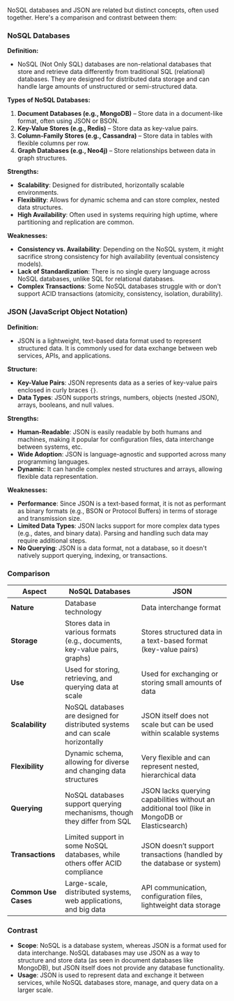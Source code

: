 NoSQL databases and JSON are related but distinct concepts, often used together. Here's a comparison and contrast between them:

### **NoSQL Databases**
**Definition:**
- NoSQL (Not Only SQL) databases are non-relational databases that store and retrieve data differently from traditional SQL (relational) databases. They are designed for distributed data storage and can handle large amounts of unstructured or semi-structured data.

**Types of NoSQL Databases:**
1. **Document Databases (e.g., MongoDB)** – Store data in a document-like format, often using JSON or BSON.
2. **Key-Value Stores (e.g., Redis)** – Store data as key-value pairs.
3. **Column-Family Stores (e.g., Cassandra)** – Store data in tables with flexible columns per row.
4. **Graph Databases (e.g., Neo4j)** – Store relationships between data in graph structures.

**Strengths:**
- **Scalability**: Designed for distributed, horizontally scalable environments.
- **Flexibility**: Allows for dynamic schema and can store complex, nested data structures.
- **High Availability**: Often used in systems requiring high uptime, where partitioning and replication are common.

**Weaknesses:**
- **Consistency vs. Availability**: Depending on the NoSQL system, it might sacrifice strong consistency for high availability (eventual consistency models).
- **Lack of Standardization**: There is no single query language across NoSQL databases, unlike SQL for relational databases.
- **Complex Transactions**: Some NoSQL databases struggle with or don't support ACID transactions (atomicity, consistency, isolation, durability).

### **JSON (JavaScript Object Notation)**
**Definition:**
- JSON is a lightweight, text-based data format used to represent structured data. It is commonly used for data exchange between web services, APIs, and applications.

**Structure:**
- **Key-Value Pairs**: JSON represents data as a series of key-value pairs enclosed in curly braces `{}`.
- **Data Types**: JSON supports strings, numbers, objects (nested JSON), arrays, booleans, and null values.

**Strengths:**
- **Human-Readable**: JSON is easily readable by both humans and machines, making it popular for configuration files, data interchange between systems, etc.
- **Wide Adoption**: JSON is language-agnostic and supported across many programming languages.
- **Dynamic**: It can handle complex nested structures and arrays, allowing flexible data representation.

**Weaknesses:**
- **Performance**: Since JSON is a text-based format, it is not as performant as binary formats (e.g., BSON or Protocol Buffers) in terms of storage and transmission size.
- **Limited Data Types**: JSON lacks support for more complex data types (e.g., dates, and binary data). Parsing and handling such data may require additional steps.
- **No Querying**: JSON is a data format, not a database, so it doesn't natively support querying, indexing, or transactions.

### **Comparison**
| Aspect                 | NoSQL Databases                         | JSON                                |
|------------------------|-----------------------------------------|-------------------------------------|
| **Nature**             | Database technology                     | Data interchange format             |
| **Storage**            | Stores data in various formats (e.g., documents, key-value pairs, graphs) | Stores structured data in a text-based format (key-value pairs) |
| **Use**                | Used for storing, retrieving, and querying data at scale | Used for exchanging or storing small amounts of data |
| **Scalability**        | NoSQL databases are designed for distributed systems and can scale horizontally | JSON itself does not scale but can be used within scalable systems |
| **Flexibility**        | Dynamic schema, allowing for diverse and changing data structures | Very flexible and can represent nested, hierarchical data |
| **Querying**           | NoSQL databases support querying mechanisms, though they differ from SQL | JSON lacks querying capabilities without an additional tool (like in MongoDB or Elasticsearch) |
| **Transactions**       | Limited support in some NoSQL databases, while others offer ACID compliance | JSON doesn’t support transactions (handled by the database or system) |
| **Common Use Cases**   | Large-scale, distributed systems, web applications, and big data | API communication, configuration files, lightweight data storage |

### **Contrast**
- **Scope**: NoSQL is a database system, whereas JSON is a format used for data interchange. NoSQL databases may use JSON as a way to structure and store data (as seen in document databases like MongoDB), but JSON itself does not provide any database functionality.
- **Usage**: JSON is used to represent data and exchange it between services, while NoSQL databases store, manage, and query data on a larger scale.
